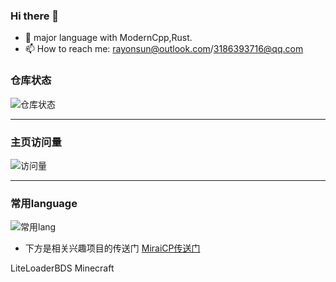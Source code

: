 ### Hi there 👋

<!--
**arctic603/arctic603** is a ✨ _special_ ✨ repository because its `README.md` (this file) appears on your GitHub profile.

Here are some ideas to get you started:

-->

- 🤔 major language with ModernCpp,Rust.
- 📫 How to reach me: rayonsun@outlook.com/3186393716@qq.com

### 仓库状态
![仓库状态](https://github-readme-stats.vercel.app/api?username=arctic603&show_icons=true&theme=tokyonight)
***

### 主页访问量
![访问量](https://profile-counter.glitch.me/arctic603/count.svg)
***

### 常用language
![常用lang](https://github-readme-stats.vercel.app/api/top-langs/?username=arctic603&layout=compact&theme=tokyonight)


- 下方是相关兴趣项目的传送门
[MiraiCP传送门](https://github.com/Nambers/MiraiCP)

LiteLoaderBDS Minecraft
